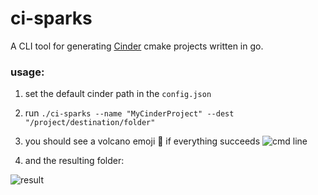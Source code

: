 # ci-sparks
A CLI tool for generating [Cinder](https://libcinder.org/) cmake projects written in go.

### usage:
1. set the default cinder path in the `config.json`
2. run `./ci-sparks --name "MyCinderProject" --dest "/project/destination/folder"`
3. you should see a volcano emoji 🌋 if everything succeeds
![cmd line](https://github.com/Hperigo/ci-sparks/blob/master/images/_cmd_line.png "terminal screenshot")

4. and the resulting folder:

![ result ](https://github.com/Hperigo/ci-sparks/blob/master/images/_result.png "result")
